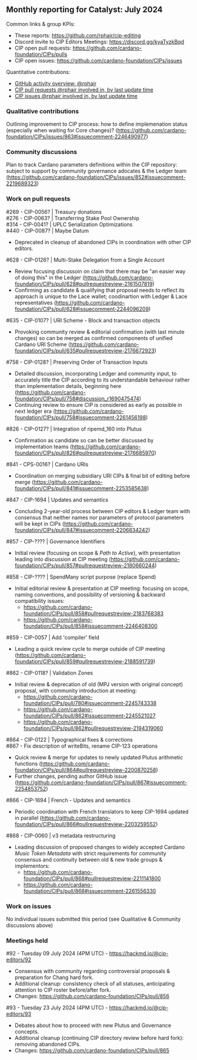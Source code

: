 ## Monthly reporting for Catalyst: July 2024

Common links & group KPIs:
- These reports: https://github.com/rphair/cip-editing
- Discord invite to CIP Editors Meetings: https://discord.gg/kyaTyzkBqd
- CIP open pull requests: https://github.com/cardano-foundation/CIPs/pulls
- CIP open issues: https://github.com/cardano-foundation/CIPs/issues

Quantitative contributions:
- [GitHub activity overview: @rphair](https://github.com/rphair)
- [CIP pull requests @rphair involved in, by last update time](https://github.com/cardano-foundation/CIPs/pulls?q=is%3Apr+involves%3Arphair+sort%3Aupdated-desc)
- [CIP issues @rphair involved in, by last update time](https://github.com/cardano-foundation/CIPs/issues?q=is%3Aissue+involves%3Arphair+sort%3Aupdated-desc)

### Qualitative contributions

Outlining improvement to CIP process: how to define implemenation status (especially when waiting for Core changes)? (https://github.com/cardano-foundation/CIPs/issues/863#issuecomment-2246490977)

### Community discussions

Plan to track Cardano parameters definitions within the CIP repository: subject to support by community governance adocates & the Ledger team (https://github.com/cardano-foundation/CIPs/issues/852#issuecomment-2219689323)

### Work on pull requests

#269 - CIP-0056? | Treasury donations<br>
#276 - CIP-0063? | Transferring Stake Pool Ownership<br>
#314 - CIP-0041? | UPLC Serialization Optimizations<br>
#440 - CIP-0087? | Maybe Datum
- Deprecated in cleanup of abandoned CIPs in coordination with other CIP editors.

#628 - CIP-0126? | Multi-Stake Delegation from a Single Account
- Review focusing discussoin on claim that there may be "an easier way of doing this" in the Ledger (https://github.com/cardano-foundation/CIPs/pull/628#pullrequestreview-2161507819)
- Confirming as candidate & qualifying that proposal needs to reflect its approach is unique to the Lace wallet; coodinartion with Ledger & Lace representatives (https://github.com/cardano-foundation/CIPs/pull/628#issuecomment-2244096209)

#635 - CIP-0107? | URI Scheme - Block and transaction objects
- Provoking community review & editorial confirmation (with last minute changes) so can be merged as confirmed components of unified Cardano URI Scheme (https://github.com/cardano-foundation/CIPs/pull/635#pullrequestreview-2176672923)

#758 - CIP-0128? | Preserving Order of Transaction Inputs
- Detailed discussion, incorporating Ledger and community input, to accurately title the CIP according to its understandable behaviour rather than implementation details, beginning here (https://github.com/cardano-foundation/CIPs/pull/758#discussion_r1690475474)
- Continuing review to ensure CIP is considered as early as possible in next ledger era (https://github.com/cardano-foundation/CIPs/pull/758#issuecomment-2261456198)

#826 - CIP-0127? | Integration of ripemd_160 into Plutus
- Confirmation as candidate so can be better discussed by implementation teams (https://github.com/cardano-foundation/CIPs/pull/826#pullrequestreview-2176685970)

#841 - CPS-0016? | Cardano URIs
- Coordination on merging subsidiary URI CIPs & final bit of editing before merge (https://github.com/cardano-foundation/CIPs/pull/841#issuecomment-2253585638)

#847 - CIP-1694 | Updates and semantics
- Concluding 2-year-old process between CIP editors & Ledger team with consensus that neither names nor parameters of protocol parameters will be kept in CIPs (https://github.com/cardano-foundation/CIPs/pull/847#issuecomment-2206834242)

#857 - CIP-???? | Governance Identifiers
- Initial review (focusing on scope & _Path to Active_), with presentation leading into discussion at CIP meeting (https://github.com/cardano-foundation/CIPs/pull/857#pullrequestreview-2180660244)

#858 - CIP-???? | SpendMany script purpose (replace Spend)
- Initial editorial review & presentation at CIP meeting: focusing on scope, naming conventions, and possibility of versioning & backward compatibility issues:
  - https://github.com/cardano-foundation/CIPs/pull/858#pullrequestreview-2183768383
  - https://github.com/cardano-foundation/CIPs/pull/858#issuecomment-2246408300

#859 - CIP-0057 | Add 'compiler' field
- Leading a quick review cycle to merge outside of CIP meeting (https://github.com/cardano-foundation/CIPs/pull/859#pullrequestreview-2188591739)

#862 - CIP-0118? | Validation Zones
- Initial review & deprecation of old (MPJ version with original concept) proposal, with community introduction at meeting:
  - https://github.com/cardano-foundation/CIPs/pull/780#issuecomment-2245743338
  - https://github.com/cardano-foundation/CIPs/pull/862#issuecomment-2245521027
  - https://github.com/cardano-foundation/CIPs/pull/862#pullrequestreview-2194319060

#864 - CIP-0122 | Typographical fixes & corrections<br>
#867 - Fix description of writeBits, rename CIP-123 operations
- Quick review & merge for updates to newly updated Plutus arithmetic functions (https://github.com/cardano-foundation/CIPs/pull/864#pullrequestreview-2200870258)
- Further changes, pending author GitHub issue (https://github.com/cardano-foundation/CIPs/pull/867#issuecomment-2254853752)

#866 - CIP-1694 | French - Updates and semantics
- Periodic coordination with French translators to keep CIP-1694 updated in parallel (https://github.com/cardano-foundation/CIPs/pull/866#pullrequestreview-2203259552)

#868 - CIP-0060 | v3 metadata restructuring
- Leading discussion of proposed changes to widely accepted Cardano _Music Token Metadata_ with strict requirements for community consensus and continuity between old & new trade groups & implementors:
  - https://github.com/cardano-foundation/CIPs/pull/868#pullrequestreview-2211141800
  - https://github.com/cardano-foundation/CIPs/pull/868#issuecomment-2261556330

### Work on issues

No individual issues submitted this period (see Qualitative & Community discussions above)

### Meetings held

#92 - Tuesday 09 July 2024 (4PM UTC) - https://hackmd.io/@cip-editors/92
- Consensus with community regarding controversial proposals & preparation for Chang hard fork.
- Additional cleanup: consistency check of all statuses, anticipating attention to CIP roster before/after fork.
- Changes: https://github.com/cardano-foundation/CIPs/pull/856

#93 - Tuesday 23 July 2024 (4PM UTC) - https://hackmd.io/@cip-editors/93
- Debates about how to proceed with new Plutus and Governance concepts.
- Additional cleanup (continuing CIP directory review before hard fork): removing abandoned CIPs.
- Changes: https://github.com/cardano-foundation/CIPs/pull/865
